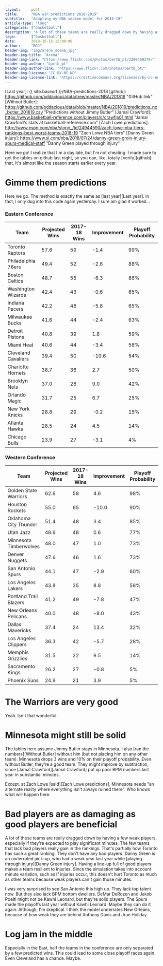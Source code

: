 ```yaml
---
layout:     post
title:      "NBA win predictions 2018-2019"
subtitle:   "Adapting my NBA season model for 2018-19"
article-type: "long"
categories: ["basketball"]
description: "A lot of these teams are really dragged down by having a few weak players, especially if they're expected to play significant minutes."
tags:       ["basketball"]
date:       2018-10-16 12:00:00
author:     "RDJ"
header-img: "img/arena_scene.jpg"
header-img-title: "Arena"
header-img-link: "https://www.flickr.com/photos/bartb_pt/2289459378/"
header-img-author: "bartb_pt"
header-img-author-link: "https://www.flickr.com/photos/bartb_pt/"
header-img-license: "CC BY-NC-ND"
header-img-license-link: "https://creativecommons.org/licenses/by-nc-nd/2.0/"
---
```


[Last year]: {{ site.baseurl }}/NBA-predictions-2018
[github]: https://github.com/oddacious/data/tree/master/NBA/201819 "GitHub link"
[Without Butler]: https://github.com/oddacious/data/blob/master/NBA/201819/predictions_no_butler_201819.csv "Predictions without Jimmy Butler"
[Jamal Crawford]: https://www.basketball-reference.com/players/c/crawfja01.html "Jamal Crawford's stats at basketball-reference.com"
[Zach Lowe predictions]: http://www.espn.com/nba/story/_/id/24944590/zach-lowe-nba-tiers-rankings-best-worst-teams-2018-19 "Zach Lowe NBA tiers"
[Danny Green injury]: https://www.si.com/nba/2018/07/24/danny-green-groin-injury-spurs-medical-staff "Danny Green played through injury"

Here we go! I realize that I'm a day late, but I'm not cheating. I made sure to get the tables on github last night, so you
can, like, totally [verify][github] that. It's almost like the season starts earlier every year.

# Gimme them predictions

Here we go. The method is exactly the same as [last year][Last year]. In fact, I only dug into this code again yesterday. I sure am glad it
worked...

### Eastern Conference

| Team                | Projected Wins | 2017-18 Wins | Improvement | Playoff Probability |
|---------------------|----------------|--------------|-------------|---------------------|
| Toronto Raptors     | 57.6           | 59           | -1.4        | 99%                 |
| Philadelphia 76ers  | 49.4           | 52           | -2.6        | 88%                 |
| Boston Celtics      | 48.7           | 55           | -6.3        | 86%                 |
| Washington Wizards  | 42.4           | 43           | -0.6        | 65%                 |
| Indiana Pacers      | 42.2           | 48           | -5.8        | 65%                 |
| Milwaukee Bucks     | 41.6           | 44           | -2.4        | 63%                 |
| Detroit Pistons     | 40.8           | 39           | 1.8         | 59%                 |
| Miami Heat          | 40.6           | 44           | -3.4        | 58%                 |
| Cleveland Cavaliers | 39.4           | 50           | -10.6       | 54%                 |
| Charlotte Hornets   | 38.7           | 36           | 2.7         | 50%                 |
| Brooklyn Nets       | 37.0           | 28           | 9.0         | 42%                 |
| Orlando Magic       | 31.7           | 25           | 6.7         | 25%                 |
| New York Knicks     | 28.8           | 29           | -0.2        | 15%                 |
| Atlanta Hawks       | 28.5           | 24           | 4.5         | 14%                 |
| Chicago Bulls       | 23.9           | 27           | -3.1        | 4%                  |

### Western Conference

| Team                   | Projected Wins | 2017-18 Wins | Improvement | Playoff Probability |
|------------------------|----------------|--------------|-------------|---------------------|
| Golden State Warriors  | 62.6           | 58           | 4.6         | 98%                 |
| Houston Rockets        | 55.0           | 65           | -10.0       | 90%                 |
| Oklahoma City Thunder  | 51.4           | 48           | 3.4         | 85%                 |
| Utah Jazz              | 48.6           | 48           | 0.6         | 77%                 |
| Minnesota Timberwolves | 48.0           | 47           | 1.0         | 73%                 |
| Denver Nuggets         | 47.6           | 46           | 1.6         | 73%                 |
| San Antonio Spurs      | 44.1           | 47           | -2.9        | 60%                 |
| Los Angeles Lakers     | 43.8           | 35           | 8.8         | 58%                 |
| Portland Trail Blazers | 41.2           | 49           | -7.8        | 47%                 |
| New Orleans Pelicans   | 40.0           | 48           | -8.0        | 43%                 |
| Dallas Mavericks       | 37.4           | 24           | 13.4        | 32%                 |
| Los Angeles Clippers   | 36.3           | 42           | -5.7        | 28%                 |
| Memphis Grizzlies      | 31.5           | 22           | 9.5         | 14%                 |
| Sacramento Kings       | 26.2           | 27           | -0.8        | 5%                  |
| Phoenix Suns           | 24.9           | 21           | 3.9         | 5%                  |

# The Warriors are very good

Yeah. Isn't that wonderful.

# Minnesota might still be solid

The tables here assume Jimmy Butler stays in Minnesota. I also [ran the numbers][Without Butler] without him (but not placing
him on any other team). Minnesota drops 3 wins and 10% on their playoff
probability. Even without Butler, they're a good team. They might improve by subtraction, since [Jamal Crawford][Jamal
Crawford] put up poor BPM numbers last year in substantial minutes.

Except, at Zach Lowe [said][Zach Lowe predictions], Minnesota needs "an alternate reality where everything isn't always ruined there". Who knows what will happen here.

# Bad players are as damaging as good players are beneficial

A lot of these teams are really dragged down by having a few weak players, especially if they're expected to play
significant minutes. The few teams that lack bad players really gain in the rankings. That's partially how Toronto has
such a great ranking. They don't have any bad players. Danny Green is an underrated pick-up, who had a weak year last
year while [playing through injury][Danny Green injury]. Having a line-up full of good players makes a team resilient to injuries.
Since the simulation takes into account minute variation, such as
if injuries occur, this doesn't hurt Toronto as much as other teams because weak players can't gain those minutes.

I was very surprised to see San Antonio this high up. They lack top talent now. But they also lack BPM bottom dwellers.
DeMar DeRozen and Jakob Poeltl might not be Kawhi Leonard, but they're solid players. The Spurs made the playoffs last year
without Kawhi Leonard. Maybe they can do it again. Although, I'm skeptical. I think the model underrates New Orleans,
because of how weak they are behind Anthony Davis and Jrue Holiday.

# Log jam in the middle

Especially in the East, half the teams in the conference are only separated by a few predicted wins. This could lead to
some close playoff races again. Even Cleveland has a chance. Maybe.
